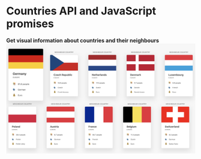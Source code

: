 # Countries API and JavaScript promises

**Get visual information about countries and their neighbours**
![IMG](/img/screenshot.png)
